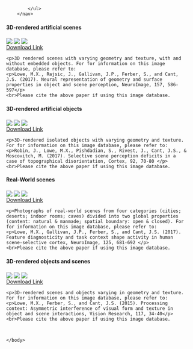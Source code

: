 <html> 
	<head>
	<title>Matthew X. Lowe</title>
	</head>
	<body>
		<nav>
    		<ul>
        		
        	 
        		
    		</ul>
		</nav> 
<h4>3D-rendered artificial scenes</h4>
<img align="center" src="https://ars.els-cdn.com/content/image/1-s2.0-S1053811917X00116-cov150h.gif">
<img align="center" src="https://ars.els-cdn.com/content/image/1-s2.0-S1053811917X00116-cov150h.gif">
<img align="center" src="https://ars.els-cdn.com/content/image/1-s2.0-S1053811917X00116-cov150h.gif">
	<br><a href="https://drive.google.com/drive/folders/1j7Aqlxwqftz32LV3j50KZqqxMXq7_2uK?usp=sharing">Download Link</a></p>

	<p>3D rendered scenes with varying geometry and texture, with and without embedded objects. For for information on this image database, please refer to:
	<p>Lowe, M.X., Rajsic, J., Gallivan, J.P., Ferber, S., and Cant, J.S. (2017). Neural representation of geometry and surface properties in object and scene perception, NeuroImage, 157, 586-597</p>
	<br>Please cite the above paper if using this image database.

	
<h4>3D-rendered artificial objects</h4>
<img align="center" src="https://ars.els-cdn.com/content/image/1-s2.0-S1053811917X00116-cov150h.gif">
<img align="center" src="https://ars.els-cdn.com/content/image/1-s2.0-S1053811917X00116-cov150h.gif">
<img align="center" src="https://ars.els-cdn.com/content/image/1-s2.0-S1053811917X00116-cov150h.gif">
<br><a href="https://drive.google.com/drive/folders/1a0ca53hTC3d1nXeJ8la7cqe4PxL_1hHq?usp=sharing">Download Link</a></p>

	<p>3D-rendered isolated objects with varying geometry and texture. For for information on this image database, please refer to:
	<p>Robin, J., Lowe, M.X., Pishdadian, S., Rivest, J., Cant, J.S., & Moscovitch, M. (2017). Selective scene perception deficits in a case of topographical disorientation, Cortex, 92, 70-80 </p>
	<br>Please cite the above paper if using this image database.

	
<h4>Real-World scenes</h4>
<img align="center" src="https://ars.els-cdn.com/content/image/1-s2.0-S1053811917X00116-cov150h.gif">
<img align="center" src="https://ars.els-cdn.com/content/image/1-s2.0-S1053811917X00116-cov150h.gif">
<img align="center" src="https://ars.els-cdn.com/content/image/1-s2.0-S1053811917X00116-cov150h.gif">
<br><a href="https://drive.google.com/drive/folders/0B0k7R9wesPi2eUlTMEJZTXBwV1k?usp=sharing">Download Link</a></p>

	<p>Photographs of real-world scenes from four categories (cities; deserts; indoor rooms; caves) divided into two global properties (content: natural & manmade; spatial boundary: open & closed). For for information on this image database, please refer to:
	<p>Lowe, M.X., Gallivan, J.P., Ferber, S., and Cant, J.S. (2017). Feature diagnosticity and task context shape activity in human scene-selective cortex, NeuroImage, 125, 681-692 </p>
	<br>Please cite the above paper if using this image database.

	
<h4>3D-rendered objects and scenes</h4>
<img align="center" src="https://ars.els-cdn.com/content/image/1-s2.0-S1053811917X00116-cov150h.gif">
<img align="center" src="https://ars.els-cdn.com/content/image/1-s2.0-S1053811917X00116-cov150h.gif">
<img align="center" src="https://ars.els-cdn.com/content/image/1-s2.0-S1053811917X00116-cov150h.gif">
<br><a href="https://drive.google.com/drive/folders/0B0k7R9wesPi2djEyV2Z5QWhwaFE?usp=sharing">Download Link</a></p>

	<p>3D-rendered scenes and objects varying in geometry and texture. For for information on this image database, please refer to:
	<p>Lowe, M.X., Ferber, S., and Cant, J.S. (2015). Processing context: Asymmetric interference of visual form and texture in object and scene interactions, Vision Research, 117, 34-40</p>
	<br>Please cite the above paper if using this image database.


	
	</body>
</html> 

  
